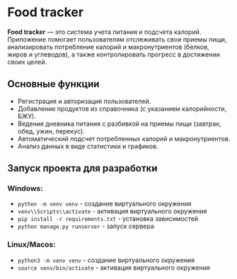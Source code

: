 # Food tracker

**Food tracker** — это система учета питания и подсчета калорий. Приложение помогает пользователям отслеживать свои приемы пищи, анализировать потребление калорий и макронутриентов (белков, жиров и углеводов), а также контролировать прогресс в достижении своих целей.

## Основные функции
- Регистрация и авторизация пользователей.
- Добавление продуктов из справочника (с указанием калорийности, БЖУ).
- Ведение дневника питания с разбивкой на приемы пищи (завтрак, обед, ужин, перекус).
- Автоматический подсчет потребленных калорий и макронутриентов.
- Анализ данных в виде статистики и графиков.

## Запуск проекта для разработки

### Windows:
- `python -m venv venv` - создание виртуального окружения
- `venv\\Scripts\\activate` - активация виртуального окружения
- `pip install -r requirements.txt` - установка зависимостей
- `python manage.py runserver` - запуск сервера

### Linux/Macos:
- `python3 -m venv venv` - создание виртуального окружения
- `source venv/bin/activate` - активация виртуального окружения
